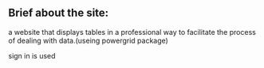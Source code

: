 
<div class="container">
    <div class="mt-5">
        <h2>Brief about the site:</h2>
        <p>a website that displays tables in a professional way to facilitate the process of dealing with data.(useing powergrid package)</p>
        <p>sign in is used</p>
